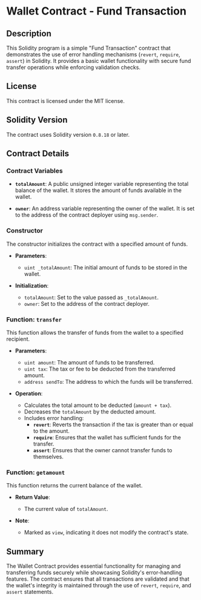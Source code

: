 
# Wallet Contract - Fund Transaction 

## Description

This Solidity program is a simple "Fund Transaction" contract that demonstrates the use of error handling mechanisms (`revert`, `require`, `assert`) in Solidity. It provides a basic wallet functionality with secure fund transfer operations while enforcing validation checks.

## License

This contract is licensed under the MIT license.

## Solidity Version

The contract uses Solidity version `0.8.18` or later.

## Contract Details

### Contract Variables

- **`totalAmount`**: A public unsigned integer variable representing the total balance of the wallet. It stores the amount of funds available in the wallet.

- **`owner`**: An address variable representing the owner of the wallet. It is set to the address of the contract deployer using `msg.sender`.

### Constructor

The constructor initializes the contract with a specified amount of funds.

- **Parameters**: 
  - `uint _totalAmount`: The initial amount of funds to be stored in the wallet.

- **Initialization**:
  - `totalAmount`: Set to the value passed as `_totalAmount`.
  - `owner`: Set to the address of the contract deployer.

### Function: `transfer`

This function allows the transfer of funds from the wallet to a specified recipient.

- **Parameters**:
  - `uint amount`: The amount of funds to be transferred.
  - `uint tax`: The tax or fee to be deducted from the transferred amount.
  - `address sendTo`: The address to which the funds will be transferred.

- **Operation**:
  - Calculates the total amount to be deducted (`amount + tax`).
  - Decreases the `totalAmount` by the deducted amount.
  - Includes error handling:
    - **`revert`**: Reverts the transaction if the tax is greater than or equal to the amount.
    - **`require`**: Ensures that the wallet has sufficient funds for the transfer.
    - **`assert`**: Ensures that the owner cannot transfer funds to themselves.

### Function: `getamount`

This function returns the current balance of the wallet.

- **Return Value**: 
  - The current value of `totalAmount`.

- **Note**: 
  - Marked as `view`, indicating it does not modify the contract's state.

## Summary

The Wallet Contract provides essential functionality for managing and transferring funds securely while showcasing Solidity's error-handling features. The contract ensures that all transactions are validated and that the wallet's integrity is maintained through the use of `revert`, `require`, and `assert` statements.
